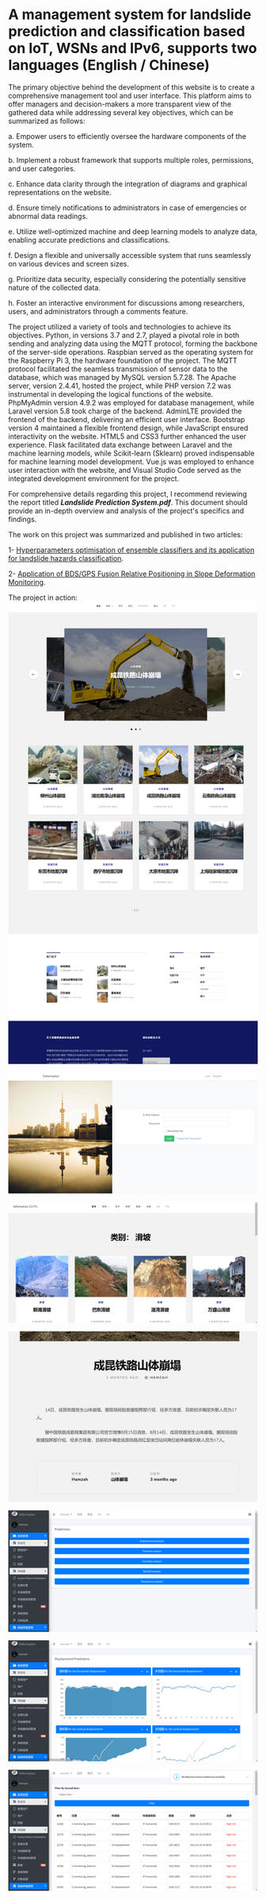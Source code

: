 
# A management system for landslide prediction and classification based on IoT, WSNs and IPv6, supports two languages (English / Chinese)

The primary objective behind the development of this website is to create a comprehensive management tool and user interface. This platform aims to offer managers and decision-makers a more transparent view of the gathered data while addressing several key objectives, which can be summarized as follows:

a. Empower users to efficiently oversee the hardware components of the system.

b. Implement a robust framework that supports multiple roles, permissions, and user categories.

c. Enhance data clarity through the integration of diagrams and graphical representations on the website.

d. Ensure timely notifications to administrators in case of emergencies or abnormal data readings.

e. Utilize well-optimized machine and deep learning models to analyze data, enabling accurate predictions and classifications.

f. Design a flexible and universally accessible system that runs seamlessly on various devices and screen sizes.

g. Prioritize data security, especially considering the potentially sensitive nature of the collected data.

h. Foster an interactive environment for discussions among researchers, users, and administrators through a comments feature.
       

The project utilized a variety of tools and technologies to achieve its objectives. Python, in versions 3.7 and 2.7, played a pivotal role in both sending and analyzing data using the MQTT protocol, forming the backbone of the server-side operations. Raspbian served as the operating system for the Raspberry Pi 3, the hardware foundation of the project. The MQTT protocol facilitated the seamless transmission of sensor data to the database, which was managed by MySQL version 5.7.28. The Apache server, version 2.4.41, hosted the project, while PHP version 7.2 was instrumental in developing the logical functions of the website. PhpMyAdmin version 4.9.2 was employed for database management, while Laravel version 5.8 took charge of the backend. AdminLTE provided the frontend of the backend, delivering an efficient user interface. Bootstrap version 4 maintained a flexible frontend design, while JavaScript ensured interactivity on the website. HTML5 and CSS3 further enhanced the user experience. Flask facilitated data exchange between Laravel and the machine learning models, while Scikit-learn (Sklearn) proved indispensable for machine learning model development. Vue.js was employed to enhance user interaction with the website, and Visual Studio Code served as the integrated development environment for the project.

For comprehensive details regarding this project, I recommend reviewing the report titled ***Landslide Prediction System.pdf***. This document should provide an in-depth overview and analysis of the project's specifics and findings.

The work on this project was summarized and published in two articles:

1- [Hyperparameters optimisation of ensemble classifiers and its application for landslide hazards classification](https://www.inderscienceonline.com/doi/abs/10.1504/IJMIC.2022.124724).

2- [Application of BDS/GPS Fusion Relative Positioning in Slope Deformation Monitoring](https://dl.acm.org/doi/abs/10.1145/3438872.3439103).

The project in action:
![alt text](https://github.com/hamzahalneshmi/Landslide-Prediction-System/blob/main/pictures/Picture2.png)

![alt text](https://github.com/hamzahalneshmi/Landslide-Prediction-System/blob/main/pictures/Picture3.png)

![alt text](https://github.com/hamzahalneshmi/Landslide-Prediction-System/blob/main/pictures/Picture4.png)

![alt text](https://github.com/hamzahalneshmi/Landslide-Prediction-System/blob/main/pictures/Picture5.png)

![alt text](https://github.com/hamzahalneshmi/Landslide-Prediction-System/blob/main/pictures/Picture6.png)

![alt text](https://github.com/hamzahalneshmi/Landslide-Prediction-System/blob/main/pictures/Picture7.png)

![alt text](https://github.com/hamzahalneshmi/Landslide-Prediction-System/blob/main/pictures/Picture8.png)


